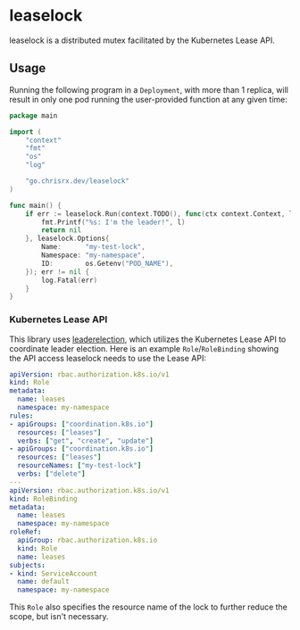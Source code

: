 # leaselock

leaselock is a distributed mutex facilitated by the Kubernetes Lease API.

## Usage

Running the following program in a `Deployment`, with more than 1 replica, will result in only one pod running the user-provided function at any given time:

```go
package main

import (
	"context"
	"fmt"
	"os"
    "log"

	"go.chrisrx.dev/leaselock"
)

func main() {
	if err := leaselock.Run(context.TODO(), func(ctx context.Context, l *leaselock.LeaseLock) error {
		fmt.Printf("%s: I'm the leader!", l)
		return nil
	}, leaselock.Options{
		Name:      "my-test-lock",
		Namespace: "my-namespace",
		ID:        os.Getenv("POD_NAME"),
	}); err != nil {
		log.Fatal(err)
	}
}
```


### Kubernetes Lease API

This library uses [leaderelection](https://pkg.go.dev/k8s.io/client-go/tools/leaderelection), which utilizes the Kubernetes Lease API to coordinate leader election. Here is an example `Role`/`RoleBinding` showing the API access leaselock needs to use the Lease API:

```yaml
apiVersion: rbac.authorization.k8s.io/v1
kind: Role
metadata:
  name: leases
  namespace: my-namespace
rules:
- apiGroups: ["coordination.k8s.io"]
  resources: ["leases"]
  verbs: ["get", "create", "update"]
- apiGroups: ["coordination.k8s.io"]
  resources: ["leases"]
  resourceNames: ["my-test-lock"]
  verbs: ["delete"]
---
apiVersion: rbac.authorization.k8s.io/v1
kind: RoleBinding
metadata:
  name: leases
  namespace: my-namespace
roleRef:
  apiGroup: rbac.authorization.k8s.io
  kind: Role
  name: leases
subjects:
- kind: ServiceAccount
  name: default
  namespace: my-namespace
```

This `Role` also specifies the resource name of the lock to further reduce the scope, but isn't necessary.
